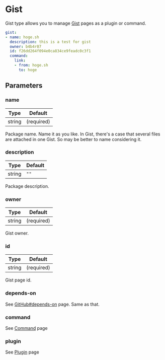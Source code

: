 # Gist

Gist type allows you to manage [Gist](https://gist.github.com/) pages as a plugin or command.

```yaml
gist:
- name: hoge.sh
  description: this is a test for gist
  owner: b4b4r07
  id: f26dd264f094e0ca834ce9feadc0c3f1
  command:
    link:
    - from: hoge.sh
      to: hoge
```

## Parameters

### name

Type | Default
---|---
string | (required)

Package name. Name it as you like. In Gist, there's a case that several files are attached in one Gist. So may be better to name considering it.

### description

Type | Default
---|---
string | `""`

Package description.

### owner

Type | Default
---|---
string | (required)

Gist owner.

### id

Type | Default
---|---
string | (required)

Gist page id.

### depends-on

See [GitHub#depends-on](github.md#depends-on) page. Same as that.

### command

See [Command](../command.md) page

### plugin

See [Plugin](../plugin.md) page
